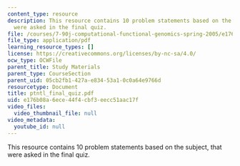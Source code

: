 ```yaml
---
content_type: resource
description: This resource contains 10 problem statements based on the subject, that
  were asked in the final quiz.
file: /courses/7-90j-computational-functional-genomics-spring-2005/e176b08a6ece44f4cbf3eecc51aac17f_ptntl_final_quiz.pdf
file_type: application/pdf
learning_resource_types: []
license: https://creativecommons.org/licenses/by-nc-sa/4.0/
ocw_type: OCWFile
parent_title: Study Materials
parent_type: CourseSection
parent_uid: 05cb2fb1-427a-e834-53a1-0c0a64e9766d
resourcetype: Document
title: ptntl_final_quiz.pdf
uid: e176b08a-6ece-44f4-cbf3-eecc51aac17f
video_files:
  video_thumbnail_file: null
video_metadata:
  youtube_id: null
---
```

This resource contains 10 problem statements based on the subject, that were asked in the final quiz.